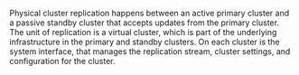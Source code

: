 Physical cluster replication happens between an active primary cluster and a passive standby cluster that accepts updates from the primary cluster. The unit of replication is a virtual cluster, which is part of the underlying infrastructure in the primary and standby clusters. On each cluster is the system interface, that manages the replication stream, cluster settings, and configuration for the cluster.